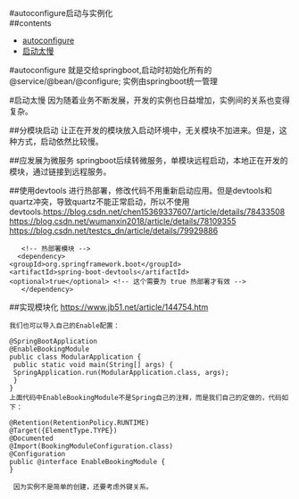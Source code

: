 #autoconfigure启动与实例化                                                                   
##contents                                                                
- [autoconfigure](#autoconfigure) 
- [启动太慢](#启动太慢) 


#autoconfigure
 就是交给springboot,启动时初始化所有的@service/@bean/@configure;
 实例由springboot统一管理


#启动太慢
   因为随着业务不断发展，开发的实例也日益增加，实例间的关系也变得复杂。

##分模块启动
  让正在开发的模块放入启动环境中，无关模块不加进来。但是，这种方式，启动依然比较慢。

##应发展为微服务
  springboot后续转微服务，单模块远程启动，本地正在开发的模块，通过链接到远程服务。

##使用devtools
 进行热部署，修改代码不用重新启动应用。但是devtools和quartz冲突，导致quartz不能正常启动，所以不使用
  devtools.https://blog.csdn.net/chen15369337607/article/details/78433508
   https://blog.csdn.net/wumanxin2018/article/details/78109355
   https://blog.csdn.net/testcs_dn/article/details/79929886
       
       <!-- 热部署模块 -->
      <dependency>
    <groupId>org.springframework.boot</groupId>
    <artifactId>spring-boot-devtools</artifactId>
    <optional>true</optional> <!-- 这个需要为 true 热部署才有效 -->
       </dependency>
       

##实现模块化
    https://www.jb51.net/article/144754.htm

    我们也可以导入自己的Enable配置：
    
    @SpringBootApplication
    @EnableBookingModule
    public class ModularApplication {
     public static void main(String[] args) {
     SpringApplication.run(ModularApplication.class, args);
     }
    }
    上面代码中EnableBookingModule不是Spring自己的注释，而是我们自己的定做的，代码如下：
    
    @Retention(RetentionPolicy.RUNTIME)
    @Target({ElementType.TYPE})
    @Documented
    @Import(BookingModuleConfiguration.class)
    @Configuration
    public @interface EnableBookingModule {
    }

     因为实例不是简单的创建，还要考虑外键关系。